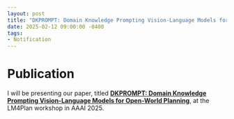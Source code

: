 ```yaml
---
layout: post
title: "DKPROMPT: Domain Knowledge Prompting Vision-Language Models for Open-World Planning"
date: 2025-02-12 09:00:00 -0400
tags:
- Notification
---
```


# Publication
I will be presenting our paper, titled **[DKPROMPT: Domain Knowledge Prompting Vision-Language Models for Open-World Planning](https://arxiv.org/abs/2406.17659)**, at the LM4Plan workshop in AAAI 2025.
